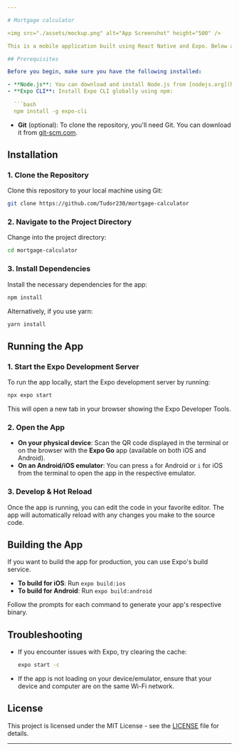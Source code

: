 ```yaml
---

# Mortgage calculator

<img src="./assets/mockup.png" alt="App Screenshot" height="500" />

This is a mobile application built using React Native and Expo. Below are the instructions to get the app up and running on your local machine.

## Prerequisites

Before you begin, make sure you have the following installed:

- **Node.js**: You can download and install Node.js from [nodejs.org](https://nodejs.org/).
- **Expo CLI**: Install Expo CLI globally using npm:
  
  ```bash
  npm install -g expo-cli
  ```

- **Git** (optional): To clone the repository, you'll need Git. You can download it from [git-scm.com](https://git-scm.com/).

## Installation

### 1. Clone the Repository

Clone this repository to your local machine using Git:

```bash
git clone https://github.com/Tudor230/mortgage-calculator
```

### 2. Navigate to the Project Directory

Change into the project directory:

```bash
cd mortgage-calculator
```

### 3. Install Dependencies

Install the necessary dependencies for the app:

```bash
npm install
```

Alternatively, if you use yarn:

```bash
yarn install
```

## Running the App

### 1. Start the Expo Development Server

To run the app locally, start the Expo development server by running:

```bash
npx expo start
```

This will open a new tab in your browser showing the Expo Developer Tools.

### 2. Open the App

- **On your physical device**: Scan the QR code displayed in the terminal or on the browser with the **Expo Go** app (available on both iOS and Android).
- **On an Android/iOS emulator**: You can press `a` for Android or `i` for iOS from the terminal to open the app in the respective emulator.

### 3. Develop & Hot Reload

Once the app is running, you can edit the code in your favorite editor. The app will automatically reload with any changes you make to the source code.

## Building the App

If you want to build the app for production, you can use Expo's build service.

- **To build for iOS**: Run `expo build:ios`
- **To build for Android**: Run `expo build:android`

Follow the prompts for each command to generate your app's respective binary.

## Troubleshooting

- If you encounter issues with Expo, try clearing the cache:
  
  ```bash
  expo start -c
  ```

- If the app is not loading on your device/emulator, ensure that your device and computer are on the same Wi-Fi network.


## License

This project is licensed under the MIT License - see the [LICENSE](LICENSE) file for details.

---
```

